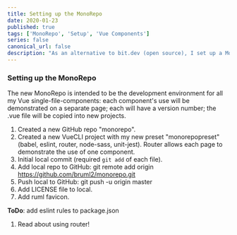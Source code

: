 ```yaml
---
title: Setting up the MonoRepo
date: 2020-01-23
published: true
tags: ['MonoRepo', 'Setup', 'Vue Components']
series: false
canonical_url: false
description: "As an alternative to bit.dev (open source), I set up a MonoRepo designed to be the dev environment for all my Vue components."
---
```


### Setting up the MonoRepo

The new MonoRepo is intended to be the development environment for all my Vue single-file-components: each component's use will be demonstrated on a separate page; each will have a version number; the .vue file will be copied into new projects.

1. Created a new GitHub repo "monorepo".
2. Created a new VueCLI project with my new preset "monorepopreset" (babel, eslint, router, node-sass, unit-jest).  Router allows each page to demonstrate the use of one component.
3. Initial local commit (required `git add` of each file).
4. Add local repo to GitHub: git remote add origin https://github.com/bruml2/monorepo.git
5. Push local to GitHub: git push -u origin master
6. Add LICENSE file to local.
7. Add ruml favicon.

**ToDo**: add eslint rules to package.json

1. Read about using router!